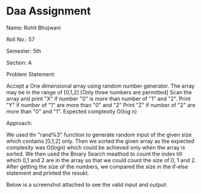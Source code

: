 # Daa Assignment

Name: Rohit Bhojwani

Roll No.: 57

Semester: 5th

Section: A


Problem Statement:

Accept a One dimensional array using random number generator. The array may be in the range of [0,1,2] [Only three numbers are permitted]
Scan the array and print "X" if number "0" is more than number of "1" and "2". Print "Y" if number of "1" are more than "0" and "2" Print "Z" if number of "2" are more than "0" and "1".
Expected complexity O(log n)


Approach: 

We used thr "rand%3" function to generate random input of the given size which contains [0,1,2] only. Then we sorted the given array as the expected complexity was O(logn) which could be achieved only when the array is sorted. We then used the Binary Search meathod to count the index till which 0,1 and 2 are in the array so that we could count the size of 0, 1 and 2. After getting the size of the numbers, we compared the size in the if-else statement and printed the resukt. 

Below is a screenshot attached to see the valid input and output:




